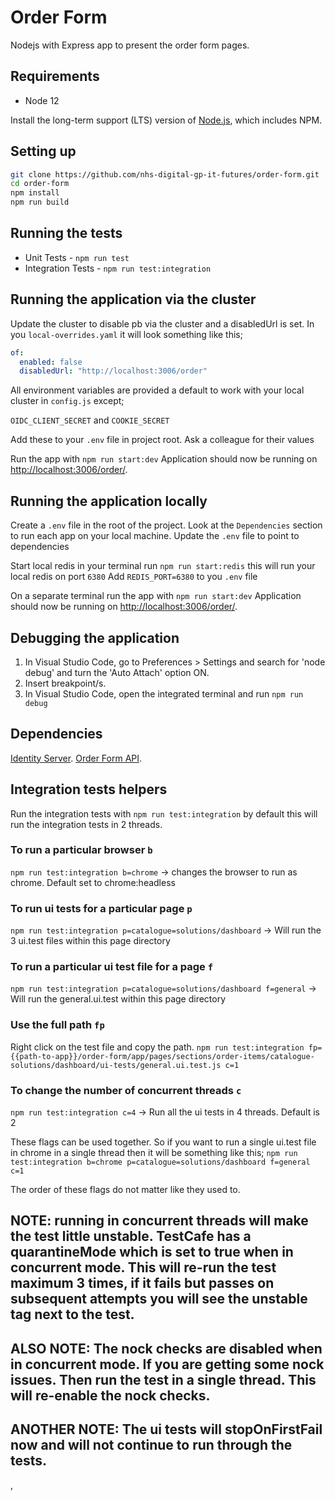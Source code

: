 # Order Form

Nodejs with Express app to present the order form pages.

## Requirements

- Node 12

Install the long-term support (LTS) version of <a href="https://nodejs.org/en/">Node.js</a>, which includes NPM.

## Setting up

```sh
git clone https://github.com/nhs-digital-gp-it-futures/order-form.git
cd order-form
npm install
npm run build
```

## Running the tests

- Unit Tests - `npm run test`
- Integration Tests - `npm run test:integration`

## Running the application via the cluster
Update the cluster to disable pb via the cluster and a disabledUrl is set. In you `local-overrides.yaml` it will look something like this;

```yaml
of:
  enabled: false
  disabledUrl: "http://localhost:3006/order"
```

All environment variables are provided a default to work with your local cluster in `config.js` except;

`OIDC_CLIENT_SECRET` and `COOKIE_SECRET`

Add these to your `.env` file in project root. Ask a colleague for their values

Run the app with `npm run start:dev`
Application should now be running on <a href="http://localhost:3006/order/">http://localhost:3006/order/</a>.

## Running the application locally

Create a `.env` file in the root of the project.
Look at the `Dependencies` section to run each app on your local machine.
Update the `.env` file to point to dependencies

Start local redis in your terminal run `npm run start:redis` this will run your local redis on port `6380`
Add `REDIS_PORT=6380` to you `.env` file

On a separate terminal run the app with `npm run start:dev`
Application should now be running on <a href="http://localhost:3006/order/">http://localhost:3006/order/</a>.

## Debugging the application

 1. In Visual Studio Code, go to Preferences > Settings and search for 'node debug' and turn the 'Auto Attach' option ON.
 2. Insert breakpoint/s.
 3. In Visual Studio Code, open the integrated terminal and run `npm run debug`

## Dependencies
[Identity Server](https://github.com/nhs-digital-gp-it-futures/BuyingCatalogueIdentity).
[Order Form API](https://github.com/nhs-digital-gp-it-futures/BuyingCatalogueOrdering#running-the-application).

## Integration tests helpers
Run the integration tests with `npm run test:integration` by default this will run the integration tests in 2 threads.

### To run a particular browser `b`
`npm run test:integration b=chrome` -> changes the browser to run as chrome. Default set to chrome:headless

### To run ui tests for a particular page `p`
`npm run test:integration p=catalogue=solutions/dashboard` -> Will run the 3 ui.test files within this page directory

### To run a particular ui test file for a page `f`
`npm run test:integration p=catalogue=solutions/dashboard f=general` -> Will run the general.ui.test within this page directory

### Use the full path `fp`
Right click on the test file and copy the path.
`npm run test:integration fp={{path-to-app}}/order-form/app/pages/sections/order-items/catalogue-solutions/dashboard/ui-tests/general.ui.test.js c=1`

### To change the number of concurrent threads `c`
`npm run test:integration c=4` -> Run all the ui tests in 4 threads. Default is 2

These flags can be used together. So if you want to run a single ui.test file in chrome in a single thread then it will be something like this;
`npm run test:integration b=chrome p=catalogue=solutions/dashboard f=general c=1`

The order of these flags do not matter like they used to.

## NOTE: running in concurrent threads will make the test little unstable. TestCafe has a quarantineMode which is set to true when in concurrent mode. This will re-run the test maximum 3 times, if it fails but passes on subsequent attempts you will see the unstable tag next to the test.

## ALSO NOTE: The nock checks are disabled when in concurrent mode. If you are getting some nock issues. Then run the test in a single thread. This will re-enable the nock checks.

## ANOTHER NOTE: The ui tests will stopOnFirstFail now and will not continue to run through the tests.

,